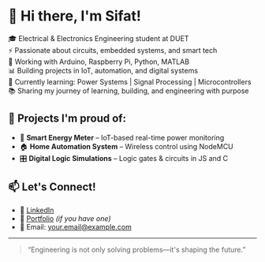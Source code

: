 # 👋 Hi there, I'm Sifat!

🎓 Electrical & Electronics Engineering student at DUET  
⚡ Passionate about circuits, embedded systems, and smart tech  
🔧 Working with Arduino, Raspberry Pi, Python, MATLAB  
📊 Building projects in IoT, automation, and digital systems  
🌱 Currently learning: Power Systems | Signal Processing | Microcontrollers  
📚 Sharing my journey of learning, building, and engineering with purpose

## 🚀 Projects I'm proud of:
- 🔌 **Smart Energy Meter** – IoT-based real-time power monitoring
- 🏠 **Home Automation System** – Wireless control using NodeMCU
- 🎛️ **Digital Logic Simulations** – Logic gates & circuits in JS and C

## 📫 Let's Connect!
- 🔗 [LinkedIn](https://www.linkedin.com/in/yourprofile)  
- 📁 [Portfolio](https://yourportfolio.com) *(if you have one)*  
- 📧 Email: your.email@example.com

---

> “Engineering is not only solving problems—it's shaping the future.”


